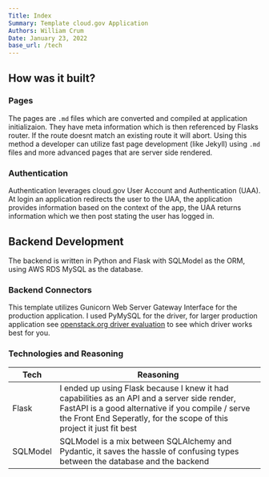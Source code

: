 ```yaml
---
Title: Index
Summary: Template cloud.gov Application
Authors: William Crum
Date: January 23, 2022
base_url: /tech
---
```


## How was it built?

### Pages
The pages are `.md` files which are converted and compiled at application initializaion. They have meta information which is then referenced by Flasks router. If the route doesnt match an existing route it will abort. Using this method a developer can utilize fast page development (like Jekyll) using `.md` files and more advanced pages that are server side rendered.

### Authentication
Authentication leverages cloud.gov User Account and Authentication (UAA). At login an application redirects the user to the UAA, the application provides information based on the context of the app, the UAA returns information which we then post stating the user has logged in. 

## Backend Development
The backend is written in Python and Flask with SQLModel as the ORM, using AWS RDS MySQL as the database. 

### Backend Connectors
This template utilizes Gunicorn Web Server Gateway Interface for the production application. I used PyMySQL for the driver, for larger production application see [openstack.org driver evaluation](https://wiki.openstack.org/wiki/PyMySQL_evaluation) to see which driver works best for you.

### Technologies and Reasoning
| Tech | Reasoning |
| ------------- | ------------- |
| Flask | I ended up using Flask because I knew it had capabilities as an API and a server side render, FastAPI is a good alternative if you compile / serve the Front End Seperatly, for the scope of this project it just fit best |
| SQLModel | SQLModel is a mix between SQLAlchemy and Pydantic, it saves the hassle of confusing types between the database and the backend |